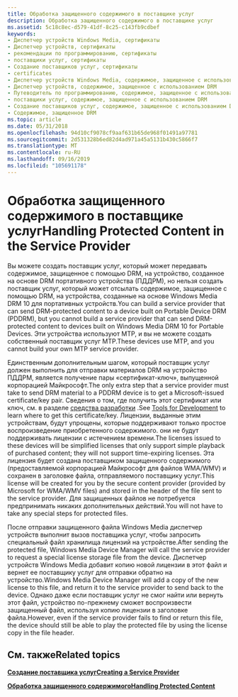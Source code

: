 ```yaml
---
title: Обработка защищенного содержимого в поставщике услуг
description: Обработка защищенного содержимого в поставщике услуг
ms.assetid: 5c18c8ec-d579-41df-8c25-c143fb9cdbef
keywords:
- Диспетчер устройств Windows Media, сертификаты
- Диспетчер устройств, сертификаты
- рекомендации по программированию, сертификаты
- поставщики услуг, сертификаты
- Создание поставщиков услуг, сертификаты
- certificates
- Диспетчер устройств Windows Media, содержимое, защищенное с использованием DRM
- Диспетчер устройств, содержимое, защищенное с использованием DRM
- Путеводитель по программированию, содержимое, защищенное с использованием DRM
- поставщики услуг, содержимое, защищенное с использованием DRM
- Создание поставщиков услуг, содержимое, защищенное с использованием DRM
- Содержимое, защищенное DRM
ms.topic: article
ms.date: 05/31/2018
ms.openlocfilehash: 94d10cf9078cf9aaf631b65de968f01491a97781
ms.sourcegitcommit: 2d531328b6ed82d4ad971a45a5131b430c5866f7
ms.translationtype: MT
ms.contentlocale: ru-RU
ms.lasthandoff: 09/16/2019
ms.locfileid: "105691178"
---
```

# <a name="handling-protected-content-in-the-service-provider"></a><span data-ttu-id="fb7a6-115">Обработка защищенного содержимого в поставщике услуг</span><span class="sxs-lookup"><span data-stu-id="fb7a6-115">Handling Protected Content in the Service Provider</span></span>

<span data-ttu-id="fb7a6-116">Вы можете создать поставщик услуг, который может передавать содержимое, защищенное с помощью DRM, на устройство, созданное на основе DRM портативного устройства (ПДДРМ), но нельзя создать поставщик услуг, который может отсылать содержимое, защищенное с помощью DRM, на устройства, созданные на основе Windows Media DRM 10 для портативных устройств.</span><span class="sxs-lookup"><span data-stu-id="fb7a6-116">You can build a service provider that can send DRM-protected content to a device built on Portable Device DRM (PDDRM), but you cannot build a service provider that can send DRM-protected content to devices built on Windows Media DRM 10 for Portable Devices.</span></span> <span data-ttu-id="fb7a6-117">Эти устройства используют MTP, и вы не можете создать собственный поставщик услуг MTP.</span><span class="sxs-lookup"><span data-stu-id="fb7a6-117">These devices use MTP, and you cannot build your own MTP service provider.</span></span>

<span data-ttu-id="fb7a6-118">Единственным дополнительным шагом, который поставщик услуг должен выполнить для отправки материалов DRM на устройство ПДДРМ, является получение пары «сертификат-ключ», выпущенной корпорацией Майкрософт.</span><span class="sxs-lookup"><span data-stu-id="fb7a6-118">The only extra step that a service provider must take to send DRM material to a PDDRM device is to get a Microsoft-issued certificate/key pair.</span></span> <span data-ttu-id="fb7a6-119">Сведения о том, где получить этот сертификат или ключ, см. в разделе [средства разработки](tools-for-development.md) .</span><span class="sxs-lookup"><span data-stu-id="fb7a6-119">See [Tools for Development](tools-for-development.md) to learn where to get this certificate/key.</span></span> <span data-ttu-id="fb7a6-120">Лицензии, выданные этим устройствам, будут упрощены, которые поддерживают только простое воспроизведение приобретенного содержимого. они не будут поддерживать лицензии с истечением времени.</span><span class="sxs-lookup"><span data-stu-id="fb7a6-120">The licenses issued to these devices will be simplified licenses that only support simple playback of purchased content; they will not support time-expiring licenses.</span></span> <span data-ttu-id="fb7a6-121">Эта лицензия будет создана поставщиком защищенного содержимого (предоставляемой корпорацией Майкрософт для файлов WMA/WMV) и сохранен в заголовке файла, отправляемого поставщику услуг.</span><span class="sxs-lookup"><span data-stu-id="fb7a6-121">This license will be created for you by the secure content provider (provided by Microsoft for WMA/WMV files) and stored in the header of the file sent to the service provider.</span></span> <span data-ttu-id="fb7a6-122">Для защищенных файлов не потребуется предпринимать никаких дополнительных действий.</span><span class="sxs-lookup"><span data-stu-id="fb7a6-122">You will not have to take any special steps for protected files.</span></span>

<span data-ttu-id="fb7a6-123">После отправки защищенного файла Windows Media диспетчер устройств выполнит вызов поставщика услуг, чтобы запросить специальный файл хранилища лицензий на устройстве.</span><span class="sxs-lookup"><span data-stu-id="fb7a6-123">After sending the protected file, Windows Media Device Manager will call the service provider to request a special license storage file from the device.</span></span> <span data-ttu-id="fb7a6-124">Диспетчер устройств Windows Media добавит копию новой лицензии в этот файл и вернет ее поставщику услуг для отправки обратно на устройство.</span><span class="sxs-lookup"><span data-stu-id="fb7a6-124">Windows Media Device Manager will add a copy of the new license to this file, and return it to the service provider to send back to the device.</span></span> <span data-ttu-id="fb7a6-125">Однако даже если поставщик услуг не смог найти или вернуть этот файл, устройство по-прежнему сможет воспроизвести защищенный файл, используя копию лицензии в заголовке файла.</span><span class="sxs-lookup"><span data-stu-id="fb7a6-125">However, even if the service provider fails to find or return this file, the device should still be able to play the protected file by using the license copy in the file header.</span></span>

## <a name="related-topics"></a><span data-ttu-id="fb7a6-126">См. также</span><span class="sxs-lookup"><span data-stu-id="fb7a6-126">Related topics</span></span>

<dl> <dt>

[<span data-ttu-id="fb7a6-127">**Создание поставщика услуг**</span><span class="sxs-lookup"><span data-stu-id="fb7a6-127">**Creating a Service Provider**</span></span>](creating-a-service-provider.md)
</dt> <dt>

[<span data-ttu-id="fb7a6-128">**Обработка защищенного содержимого**</span><span class="sxs-lookup"><span data-stu-id="fb7a6-128">**Handling Protected Content**</span></span>](handling-protected-content.md)
</dt> </dl>

 

 




